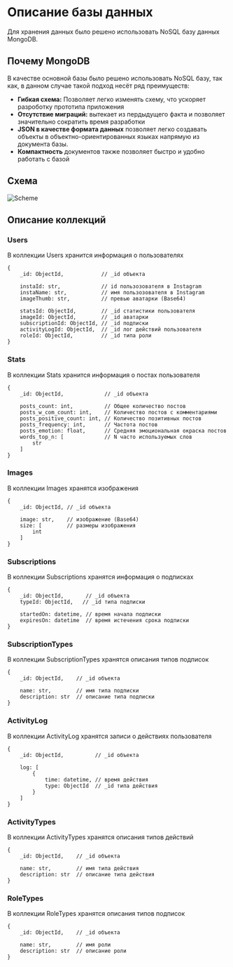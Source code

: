 # Описание базы данных

Для хранения данных было решено использовать NoSQL базу данных MongoDB.

## Почему MongoDB

В качестве основной базы было решено использовать NoSQL базу, так как, в данном случае такой подход несёт ряд преимуществ:

- **Гибкая схема:** Позволяет легко изменять схему, что ускоряет разроботку прототипа приложения
- **Отсутствие миграций:** вытекает из пердыдущего факта и позволяет значительно сократить время разработки
- **JSON в качестве формата данных** позволяет легко создавать объекты в объектно-ориентированных языках напрямую из документа базы.
- **Компактность** документов также позволяет быстро и удобно работать с базой

## Схема

![Scheme](_dev_squad_prod/master/docs/schema.png)

## Описание коллекций

### Users

В коллекции Users хранится информация о пользователях

```jsonc
{
    _id: ObjectId,            // _id объекта

    instaId: str,             // id пользозователя в Instagram
    instaName: str,           // имя пользозователя в Instagram
    imageThumb: str,          // превью аватарки (Base64)

    statsId: ObjectId,        // _id статистики пользователя
    imageId: ObjectId,        // _id аватарки
    subscriptionId: ObjectId, // _id подписки
    activityLogId: ObjectId,  // _id лог действий пользователя
    roleId: ObjectId,         // _id типа роли
}
```

### Stats

В коллекции Stats хранится информация о постах пользователя

```jsonc
{
    _id: ObjectId,             // _id объекта

    posts_count: int,          // Общее количество постов
    posts_w_com_count: int,    // Количество постов с комментариями
    posts_positive_count: int, // Количество позитивных постов
    posts_frequency: int,      // Частота постов
    posts_emotion: float,      // Средняя эмоциональная окраска постов
    words_top_n: [             // N часто используемых слов
        str
    ]
}
```

### Images

В коллекции Images хранятся изображения

```jsonc
{
    _id: ObjectId, // _id объекта

    image: str,    // изображение (Base64)
    size: [        // размеры изображения
        int
    ]
}
```

### Subscriptions

В коллекции Subscriptions хранятся информация о подписках

```jsonc
{
    _id: ObjectId,       // _id объекта
    typeId: ObjectId,   // _id типа подписки

    startedOn: datetime, // время начала подписки
    expiresOn: datetime  // время истечения срока подписки
}
```

### SubscriptionTypes

В коллекции SubscriptionTypes хранятся описания типов подписок

```jsonc
{
    _id: ObjectId,    // _id объекта

    name: str,        // имя типа подписки
    description: str  // описание типа подписки
}
```

### ActivityLog

В коллекции ActivityLog хранятся записи о действиях пользователя

```jsonc
{
    _id: ObjectId,          // _id объекта

    log: [
        {
            time: datetime, // время действия
            type: ObjectId  // _id типа действия
        }
    ]
}
```

### ActivityTypes

В коллекции ActivityTypes хранятся описания типов действий

```jsonc
{
    _id: ObjectId,    // _id объекта

    name: str,        // имя типа действия
    description: str  // описание типа действия
}
```

### RoleTypes

В коллекции RoleTypes хранятся описания типов подписок

```jsonc
{
    _id: ObjectId,    // _id объекта

    name: str,        // имя роли
    description: str  // описание роли
}
```

